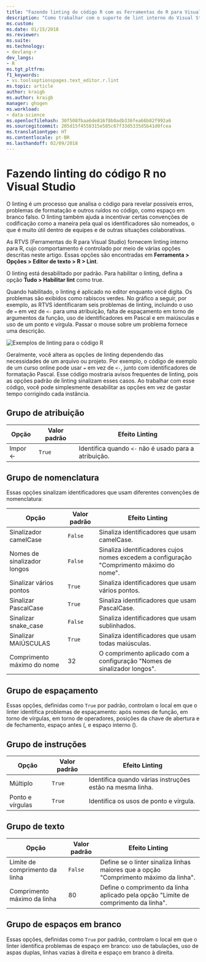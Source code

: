 ```yaml
---
title: "Fazendo linting do código R com as Ferramentas do R para Visual Studio | Microsoft Docs"
description: "Como trabalhar com o suporte de lint interno do Visual Studio para R, incluindo opções de lint."
ms.custom: 
ms.date: 01/15/2018
ms.reviewer: 
ms.suite: 
ms.technology:
- devlang-r
dev_langs:
- R
ms.tgt_pltfrm: 
f1_keywords:
- vs.toolsoptionspages.text_editor.r.lint
ms.topic: article
author: kraigb
ms.author: kraigb
manager: ghogen
ms.workload:
- data-science
ms.openlocfilehash: 30f508fbaa6de816f8b0adb336fea66b82f992a6
ms.sourcegitcommit: 205d15f4558315e585c67f33d5335d5b41d0fcea
ms.translationtype: HT
ms.contentlocale: pt-BR
ms.lasthandoff: 02/09/2018
---
```

# <a name="linting-r-code-in-visual-studio"></a>Fazendo linting do código R no Visual Studio

O linting é um processo que analisa o código para revelar possíveis erros, problemas de formatação e outros ruídos no código, como espaço em branco falso. O linting também ajuda a incentivar certas convenções de codificação como a maneira pela qual os identificadores são nomeados, o que é muito útil dentro de equipes e de outras situações colaborativas.

As RTVS (Ferramentas do R para Visual Studio) fornecem linting interno para R, cujo comportamento é controlado por meio de várias opções descritas neste artigo. Essas opções são encontradas em **Ferramenta > Opções > Editor de texto > R > Lint**.

O linting está desabilitado por padrão. Para habilitar o linting, defina a opção **Tudo > Habilitar lint** como true.

Quando habilitado, o linting é aplicado no editor enquanto você digita. Os problemas são exibidos como rabiscos verdes. No gráfico a seguir, por exemplo, as RTVS identificaram seis problemas de linting, incluindo o uso de `=` em vez de `<-` para uma atribuição, falta de espaçamento em torno de argumentos da função, uso de identificadores em Pascal e em maiúsculas e uso de um ponto e vírgula. Passar o mouse sobre um problema fornece uma descrição.

![Exemplos de linting para o código R](media/linting-01.png)

Geralmente, você altera as opções de linting dependendo das necessidades de um arquivo ou projeto. Por exemplo, o código de exemplo de um curso online pode usar `=` em vez de `<-`, junto com identificadores de formatação Pascal. Esse código mostraria avisos frequentes de linting, pois as opções padrão de linting sinalizam esses casos. Ao trabalhar com esse código, você pode simplesmente desabilitar as opções em vez de gastar tempo corrigindo cada instância.

## <a name="assignment-group"></a>Grupo de atribuição

| Opção | Valor padrão | Efeito Linting |
| --- | --- | --- |
| Impor \<- | `True` | Identifica quando `<-` não é usado para a atribuição. |

## <a name="naming-group"></a>Grupo de nomenclatura

Essas opções sinalizam identificadores que usam diferentes convenções de nomenclatura:

| Opção | Valor padrão | Efeito Linting |
| --- | --- | --- |
| Sinalizador camelCase | `False` | Sinaliza identificadores que usam camelCase. |
| Nomes de sinalizador longos | `False` | Sinaliza identificadores cujos nomes excedem a configuração "Comprimento máximo do nome". |
| Sinalizar vários pontos | `True` | Sinaliza identificadores que usam vários pontos. |
| Sinalizar PascalCase | `True` | Sinaliza identificadores que usam PascalCase. |
| Sinalizar snake_case | `False` | Sinaliza identificadores que usam sublinhados. |
| Sinalizar MAIÚSCULAS | `True` | Sinaliza identificadores que usam todas maiúsculas. |
| Comprimento máximo do nome | 32 | O comprimento aplicado com a configuração "Nomes de sinalizador longos". |

## <a name="spacing-group"></a>Grupo de espaçamento

Essas opções, definidas como `True` por padrão, controlam o local em que o linter identifica problemas de espaçamento: após nomes de função, em torno de vírgulas, em torno de operadores, posições da chave de abertura e de fechamento, espaço antes (, e espaço interno ().

## <a name="statements-group"></a>Grupo de instruções

| Opção | Valor padrão | Efeito Linting |
| --- | --- | --- |
| Múltiplo | `True` | Identifica quando várias instruções estão na mesma linha. |
| Ponto e vírgulas | `True` | Identifica os usos de ponto e vírgula. |

## <a name="text-group"></a>Grupo de texto

| Opção | Valor padrão | Efeito Linting |
| --- | --- | --- |
| Limite de comprimento da linha | `False` | Define se o linter sinaliza linhas maiores que a opção "Comprimento máximo da linha". |
| Comprimento máximo da linha | 80 | Define o comprimento da linha aplicado pela opção "Limite de comprimento da linha". |

## <a name="whitespace-group"></a>Grupo de espaços em branco

Essas opções, definidas como `True` por padrão, controlam o local em que o linter identifica problemas de espaço em branco: uso de tabulações, uso de aspas duplas, linhas vazias à direita e espaço em branco à direita.